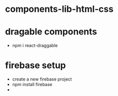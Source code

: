 # components-lib-html-css

# dragable components
- npm i react-draggable






# firebase setup
- create a new firebase project 
- npm install firebase
- 

